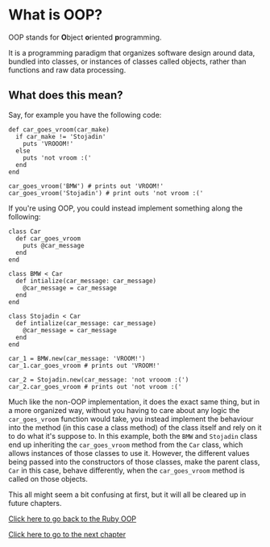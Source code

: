 # What is OOP?

OOP stands for **O**bject **o**riented **p**rogramming.

It is a programming paradigm that organizes software design around data, bundled into classes, or instances of classes called objects, rather than functions and raw data processing.

## What does this mean?

Say, for example you have the following code:
```
def car_goes_vroom(car_make)
  if car_make != 'Stojadin'
    puts 'VROOOM!'
  else
    puts 'not vroom :('
  end
end

car_goes_vroom('BMW') # prints out 'VROOM!'
car_goes_vroom('Stojadin') # print outs 'not vroom :('
```

If you're using OOP, you could instead implement something along the following:

```
class Car
  def car_goes_vroom
    puts @car_message
  end
end

class BMW < Car
  def intialize(car_message: car_message)
    @car_message = car_message
  end
end

class Stojadin < Car
  def intialize(car_message: car_message)
    @car_message = car_message
  end
end

car_1 = BMW.new(car_message: 'VROOM!')
car_1.car_goes_vroom # prints out 'VROOM!'

car_2 = Stojadin.new(car_message: 'not vrooom :(')
car_2.car_goes_vroom # prints out 'not vroom :('
```

Much like the non-OOP implementation, it does the exact same thing, but in a more organized way, without you having to care about any logic the `car_goes_vroom` function would take, you instead implement the behaviour into the method (in this case a class method) of the class itself and rely on it to do what it's suppose to.
In this example, both the `BMW` and `Stojadin` class end up inheriting the `car_goes_vroom` method from the `Car` class, which allows instances of those classes to use it.
However, the different values being passed into the constructors of those classes, make the parent class, `Car` in this case, behave differently, when the `car_goes_vroom` method is called on those objects.

This all might seem a bit confusing at first, but it will all be cleared up in future chapters.

[Click here to go back to the Ruby OOP](../)

[Click here to go to the next chapter](../classes/)
